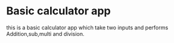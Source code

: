 # Basic calculator app
this is a basic calculator app which take two inputs and performs  Addition,sub,multi and division.


